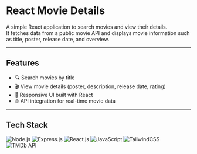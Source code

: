 # React Movie Details

A simple React application to search movies and view their details.  
It fetches data from a public movie API and displays movie information such as title, poster, release date, and overview.

---

## Features

- 🔍 Search movies by title  
- 🎬 View movie details (poster, description, release date, rating)  
- 📱 Responsive UI built with React  
- 🌐 API integration for real-time movie data  

---

## Tech Stack

![Node.js](https://img.shields.io/badge/Node.js-339933?style=for-the-badge&logo=node.js&logoColor=white)
![Express.js](https://img.shields.io/badge/Express.js-000000?style=for-the-badge&logo=express&logoColor=white)
![React.js](https://img.shields.io/badge/React-20232A?style=for-the-badge&logo=react&logoColor=61DAFB)
![JavaScript](https://img.shields.io/badge/JavaScript-323330?style=for-the-badge&logo=javascript&logoColor=F7DF1E)
![TailwindCSS](https://img.shields.io/badge/Tailwind_CSS-38B2AC?style=for-the-badge&logo=tailwind-css&logoColor=white)
![TMDb API](https://img.shields.io/badge/TMDb-01d277?style=for-the-badge&logo=themoviedatabase&logoColor=white)
